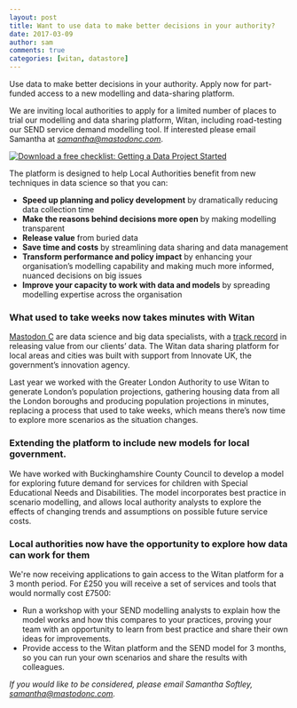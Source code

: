 ```yaml
---
layout: post
title: Want to use data to make better decisions in your authority?
date: 2017-03-09
author: sam
comments: true
categories: [witan, datastore]
---
```

Use data to make better decisions in your authority. Apply now for part-funded access to a new modelling and data-sharing platform.
<!--more-->

We are inviting local authorities to apply for a limited number of
places to trial our modelling and data sharing platform, Witan,
including road-testing our SEND service demand modelling tool. If
interested please email Samantha at
<a href="mailto:samantha@mastodonc.com"><i>samantha@mastodonc.com</i></a>.

<!--HubSpot Call-to-Action Code --><span class="hs-cta-wrapper" id="hs-cta-wrapper-2d5848d9-00d4-4807-8040-ee03471d6f27"><span class="hs-cta-node hs-cta-2d5848d9-00d4-4807-8040-ee03471d6f27" id="hs-cta-2d5848d9-00d4-4807-8040-ee03471d6f27"><!--[if lte IE 8]><div id="hs-cta-ie-element"></div><![endif]--><a href="https://cta-redirect.hubspot.com/cta/redirect/3461032/2d5848d9-00d4-4807-8040-ee03471d6f27"  target="_blank" ><img class="hs-cta-img" id="hs-cta-img-2d5848d9-00d4-4807-8040-ee03471d6f27" style="border-width:0px;" src="https://no-cache.hubspot.com/cta/default/3461032/2d5848d9-00d4-4807-8040-ee03471d6f27.png"  alt="Download a free checklist: Getting a Data Project Started"/></a><!-- end HubSpot Call-to-Action Code -->

The platform is designed to help Local Authorities benefit from new techniques in data science so that you can:

 - <b>Speed up planning and policy development</b> by dramatically reducing data collection time
 - <b>Make the reasons behind decisions more open</b> by making modelling transparent
 - <b>Release value</b> from buried data
 - <b>Save time and costs</b> by streamlining data sharing and data management
 - <b>Transform performance and policy impact</b> by enhancing your organisation’s modelling capability and making much more informed, nuanced decisions on big issues
 - <b>Improve your capacity to work with data and models</b> by spreading modelling expertise across the organisation

### What used to take weeks now takes minutes with Witan

<a href="http://www.mastodonc.com">Mastodon C</a> are data science and
big data specialists, with a <a href="http://www.mastodonc.com/casestudies/">track record</a> in
releasing value from our clients’ data. The Witan data sharing
platform for local areas and cities was built with support from
Innovate UK, the government’s innovation agency.

Last year we worked with the Greater London Authority to use Witan to
generate London’s population projections, gathering housing data from
all the London boroughs and producing population projections in
minutes, replacing a process that used to take weeks, which means
there’s now time to explore more scenarios as the situation changes.

### Extending the platform to include new models for local government.

We have worked with Buckinghamshire County Council to develop a model
for exploring future demand for services for children with Special
Educational Needs and Disabilities. The model incorporates best
practice in scenario modelling, and allows local authority analysts to
explore the effects of changing trends and assumptions on possible
future service costs.


### Local authorities now have the opportunity to explore how data can work for them

We're now receiving applications to gain access to the Witan platform for a 3 month period. For £250 you will receive a set of services and tools that would normally cost £7500:

 - Run a workshop with your SEND modelling analysts to explain how the model works and how this compares to your practices, proving your team with an opportunity to learn from best practice and share their own ideas for improvements.
 - Provide access to the Witan platform and the SEND model for 3 months, so you can run your own scenarios and share the results with colleagues.


<i>If you would like to be considered, please email Samantha Softley, <a href="mailto:samantha@mastodonc.com">samantha@mastodonc.com</a>.</i>


